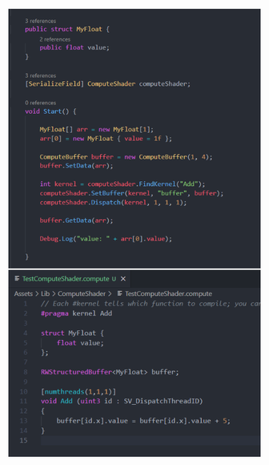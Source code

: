 ![IMG_ComputeShader1.png](/Docs/_Data/Image/IMG_ComputeShader1.png)  
![IMG_ComputeShader2.png](/Docs/_Data/Image/IMG_ComputeShader2.png)  